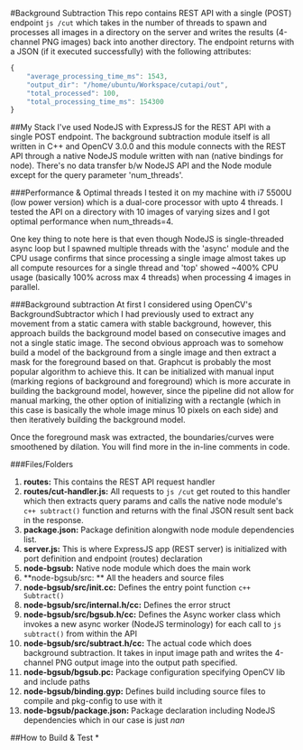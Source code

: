 #Background Subtraction
This repo contains REST API with a single (POST) endpoint ```js /cut``` which takes in the number of threads to spawn and processes all images in a directory on the server and writes the results (4-channel PNG images) back into another directory. The endpoint returns with a JSON (if it executed successfully) with the following attributes:

```js
{
	"average_processing_time_ms": 1543,
	"output_dir": "/home/ubuntu/Workspace/cut­api/out",
	"total_processed": 100,
	"total_processing_time_ms": 154300
}
```

##My Stack 
I've used NodeJS with ExpressJS for the REST API with a single POST endpoint. The background subtraction module itself is all written in C++ and OpenCV 3.0.0 and this module connects with the REST API through a native NodeJS module written with nan (native bindings for node). There's no data transfer b/w NodeJS API and the Node module except for the query parameter 'num_threads'.

###Performance & Optimal threads
I tested it on my machine with i7 5500U (low power version) which is a dual-core processor with upto 4 threads. I tested the API on a directory with 10 images of varying sizes and I got optimal performance when num_threads=4. 

One key thing to note here is that even though NodeJS is single-threaded async loop but I spawned multiple threads with the 'async' module and the CPU usage confirms that since processing a single image almost takes up all compute resources for a single thread and 'top' showed ~400% CPU usage (basically 100% across max 4 threads) when processing 4 images in parallel.

###Background subtraction
At first I considered using OpenCV's BackgroundSubtractor which I had previously used to extract any movement from a static camera with stable background, however, this approach builds the background model based on consecutive images and not a single static image. The second obvious approach was to somehow build a model of the background from a single image and then extract a mask for the foreground based on that. Graphcut is probably the most popular algorithm to achieve this. It can be initialized with manual input (marking regions of background and foreground) which is more accurate in building the background model, however, since the pipeline did not allow for manual marking, the other option of initializing with a rectangle (which in this case is basically the whole image minus 10 pixels on each side) and then iteratively building the background model.

Once the foreground mask was extracted, the boundaries/curves were smoothened by dilation. You will find more in the in-line comments in code.

###Files/Folders
1.    **routes:** This contains the REST API request handler
2.    **routes/cut-handler.js:** All requests to ```js /cut``` get routed to this handler which then extracts query params and calls the native node module's ```c++ subtract()``` function and returns with the final JSON result sent back in the response.
3.    **package.json:** Package definition alongwith node module dependencies list.
4.    **server.js:** This is where ExpressJS app (REST server) is initialized with port definition and endpoint (routes) declaration
5.    **node-bgsub:** Native node module which does the main work
6.    **node-bgsub/src: ** All the headers and source files
7.    **node-bgsub/src/init.cc:** Defines the entry point function ```c++ Subtract()```
8.    **node-bgsub/src/internal.h/cc:** Defines the error struct
9.    **node-bgsub/src/bgsub.h/cc:** Defines the Async worker class which invokes a new async worker (NodeJS terminology) for each call to ```js subtract()``` from within the API
10.    **node-bgsub/src/subtract.h/cc:** The actual code which does background subtraction. It takes in input image path and writes the 4-channel PNG output image into the output path specified.
11.    **node-bgsub/bgsub.pc:** Package configuration specifying OpenCV lib and include paths
12.    **node-bgsub/binding.gyp:** Defines build including source files to compile and pkg-config to use with it
13.    **node-bgsub/package.json:** Package declaration including NodeJS dependencies which in our case is just *nan*

##How to Build & Test
*	

